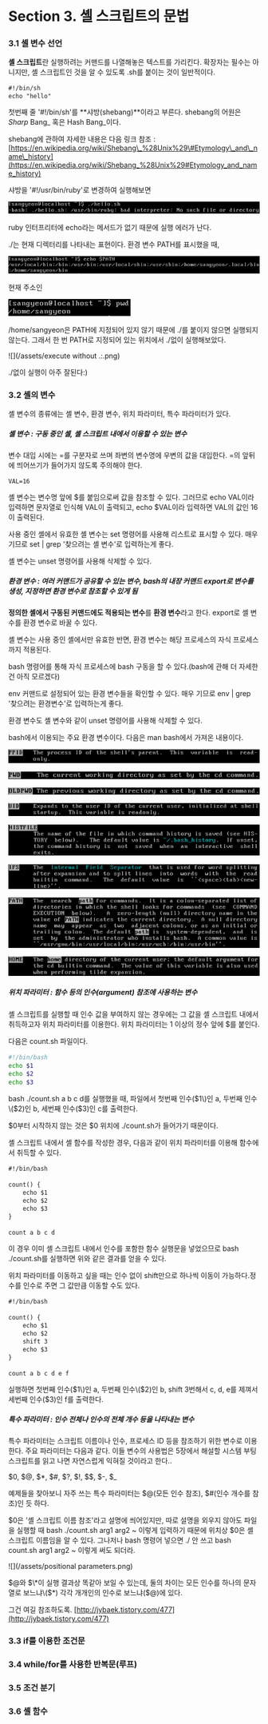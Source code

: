 # Section 3. 셸 스크립트의 문법

### 3.1 셸 변수 선언

**셸 스크립트**란 실행하려는 커맨드를 나열해놓은 텍스트를 가리킨다. 확장자는 필수는 아니지만, 셸 스크립트인 것을 알 수 있도록 .sh를 붙이는 것이 일반적이다.

```
#!/bin/sh
echo "hello"
```

첫번째 줄 '\#!/bin/sh'를 **샤방\(shebang\)**이라고 부른다. shebang의 어원은 _Sharp_ Bang_ 혹은 Hash Bang_이다.

shebang에 관하여 자세한 내용은 다음 링크 참조 : [https://en.wikipedia.org/wiki/Shebang\_%28Unix%29\#Etymology\_and\_name\_history](https://en.wikipedia.org/wiki/Shebang_%28Unix%29#Etymology_and_name_history)

샤방을 '\#!/usr/bin/ruby'로 변경하여 실행해보면

![](/assets/:usr:bin:ruby.png)

ruby 인터프리터에 echo라는 메서드가 없기 때문에 실행 에러가 난다.

./는 현재 디렉터리를 나타내는 표현이다. 환경 변수 PATH를 표시했을 때,

![](/assets/$PATH.png)

현재 주소인

![](/assets/pwd.png)

/home/sangyeon은 PATH에 지정되어 있지 않기 때문에 ./를 붙이지 않으면 실행되지 않는다. 그래서 한 번 PATH로 지정되어 있는 위치에서 ./없이 실행해보았다.

![](/assets/execute without .:.png)

./없이 실행이 아주 잘된다:\)

### 3.2 셸의 변수

셸 변수의 종류에는 셸 변수, 환경 변수, 위치 파라미터, 특수 파라미터가 있다.

##### 셸 변수 : 구동 중인 셸, 셸 스크립트 내에서 이용할 수 있는 변수

변수 대입 시에는 =를 구분자로 쓰며 좌변의 변수명에 우변의 값을 대입한다. =의 앞뒤에 띄어쓰기가 들어가지 않도록 주의해야 한다.

```
VAL=16
```

셸 변수는 변수명 앞에 $를 붙임으로써 값을 참조할 수 있다. 그러므로 echo VAL이라 입력하면 문자열로 인식해 VAL이 출력되고, echo $VAL이라 입력하면 VAL의 값인 16이 출력된다.

사용 중인 셸에서 유효한 셸 변수는 set 명령어를 사용해 리스트로 표시할 수 있다. 매우 기므로 set \| grep '찾으려는 셸 변수'로 입력하는게 좋다.

셸 변수는 unset 명령어를 사용해 삭제할 수 있다.

##### 환경 변수 : 여러 커맨드가 공유할 수 있는 변수, bash의 내장 커맨드 export로 변수를 생성, 지정하면 환경 변수로 참조할 수 있게 됨

**정의한 셸에서 구동된 커맨드에도 적용되는 변수**를 **환경 변수**라고 한다. export로 셸 변수를 환경 변수로 바꿀 수 있다.

셸 변수는 사용 중인 셸에서만 유효한 반면, 환경 변수는 해당 프로세스의 자식 프로세스까지 적용된다.

bash 명령어를 통해 자식 프로세스에 bash 구동을 할 수 있다.\(bash에 관해 더 자세한 건 아직 모르겠다\)

env 커맨드로 설정되어 있는 환경 변수들을 확인할 수 있다. 매우 기므로 env \| grep '찾으려는 환경변수'로 입력하는게 좋다.

환경 변수도 셸 변수와 같이 unset 명령어를 사용해 삭제할 수 있다.

bash에서 이용되는 주요 환경 변수이다. 다음은 man bash에서 가져온 내용이다.

![](/assets/bash_PPID.png)

![](/assets/bash_PWD.png)

![](/assets/bash_OLDPWD.png)

![](/assets/bash_UID.png)

![](/assets/bash_HISTFILE.png)

![](/assets/bash_IFS.png)

![](/assets/bash_PATH.png)

![](/assets/bash_HOME.png)

##### 위치 파라미터 : 함수 등의 인수\(argument\) 참조에 사용하는 변수

셸 스크립트를 실행할 때 인수 값을 부여하지 않는 경우에는 그 값을 셸 스크립트 내에서 취득하고자 위치 파라미터를 이용한다. 위치 파라미터는 1 이상의 정수 앞에 $를 붙인다.

다음은 count.sh 파일이다.

```bash
#!/bin/bash
echo $1
echo $2
echo $3
```

bash ./count.sh a b c d를 실행했을 때, 파일에서 첫번째 인수\($1\)인 a, 두번째 인수\($2\)인 b, 세번째 인수\($3\)인 c를 출력한다.

$0부터 시작하지 않는 것은 $0 위치에 ./count.sh가 들어가기 때문이다.

셸 스크립트 내에서 셸 함수를 작성한 경우, 다음과 같이 위치 파라미터를 이용해 함수에서 취득할 수 있다.

```
#!/bin/bash

count() {
    echo $1
    echo $2
    echo $3
}

count a b c d
```

이 경우 이미 셸 스크립트 내에서 인수를 포함한 함수 실행문을 넣었으므로 bash ./count.sh를 실행하면 위와 같은 결과를 얻을 수 있다.

위치 파라미터를 이동하고 싶을 때는 인수 없이 shift만으로 하나씩 이동이 가능하다.정수를 인수로 주면 그 값만큼 이동할 수도 있다.

```
#!/bin/bash

count() {
    echo $1
    echo $2
    shift 3
    echo $3
}

count a b c d e f
```

실행하면 첫번째 인수\($1\)인 a, 두번째 인수\($2\)인 b, shift 3번해서 c, d, e를 제껴서 세번째 인수\($3\)인 f를 출력한다.

##### 특수 파라미터 : 인수 전체나 인수의 전체 개수 등을 나타내는 변수

특수 파라미터는 스크립트 이름이나 인수, 프로세스 ID 등을 참조하기 위한 변수로 이용한다. 주요 파라미터는 다음과 같다. 이들 변수의 사용법은 5장에서 해설할 시스템 부팅 스크립트를 읽고 나면 자연스럽게 익혀질 것이라고 한다..

$0, $@, $\*, $\#, $?, $!, $$, $-, $\_

예제들을 찾아보니 자주 쓰는 특수 파라미터는 $@\(모든 인수 참조\), $\#\(인수 개수를 참조\)인 듯 하다.

$0은 '셸 스크립트 이름 참조'라고 설명에 씌어있지만, 따로 설명을 외우지 않아도 파일을 실행할 때 bash ./count.sh arg1 arg2 ~ 이렇게 입력하기 때문에 위치상 $0은 셸 스크립트 이름임을 알 수 있다. 그나저나 bash 명령어 넣으면 ./ 안 쓰고 bash count.sh arg1 arg2 ~ 이렇게 써도 되더라.

![](/assets/positional parameters.png)

$@와 $\*이 실행 결과상 똑같아 보일 수 있는데, 둘의 차이는 모든 인수를 하나의 문자열로 보느냐\($\*\) 각각 개개인의 인수로 보느냐\($@\)에 있다.

그건 여길 참조하도록. [http://jybaek.tistory.com/477](http://jybaek.tistory.com/477)

### 3.3 if를 이용한 조건문

### 3.4 while/for를 사용한 반복문\(루프\)

### 3.5 조건 분기

### 3.6 셸 함수



